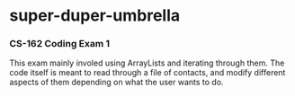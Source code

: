 # super-duper-umbrella
### CS-162 Coding Exam 1

This exam mainly involed using ArrayLists and iterating through them. The code itself is meant to read through a file of contacts, and modify different aspects of them depending on what the user wants to do.
